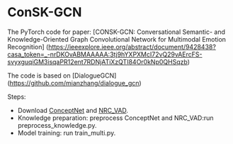 # ConSK-GCN
The PyTorch code for paper: [CONSK-GCN: Conversational Semantic- and Knowledge-Oriented Graph Convolutional Network for Multimodal Emotion Recognition] (https://ieeexplore.ieee.org/abstract/document/9428438?casa_token=_-nrDKOvABMAAAAA:3tj9hYXPXMcI72vQ29vAErcFS-svyxguqiGM3isqaPR12ent7RDNjATiXzQTI84Or0kNp0QHSqzb) 

The code is based on [DialogueGCN] (https://github.com/mianzhang/dialogue_gcn)

Steps:
* Download [ConceptNet](https://github.com/commonsense/conceptnet5/wiki/Downloads) and [NRC_VAD](https://saifmohammad.com/WebPages/nrc-vad.html).
* Knowledge preparation: preprocess ConceptNet and NRC_VAD:run preprocess_knowledge.py.
* Model training: run train_multi.py.
